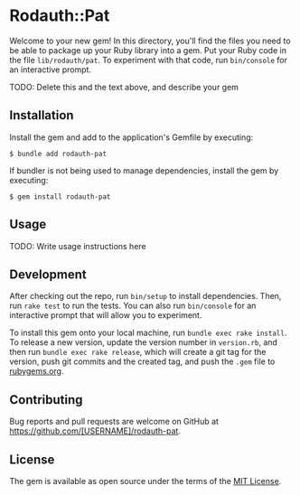 # Rodauth::Pat

Welcome to your new gem! In this directory, you'll find the files you need to be able to package up your Ruby library into a gem. Put your Ruby code in the file `lib/rodauth/pat`. To experiment with that code, run `bin/console` for an interactive prompt.

TODO: Delete this and the text above, and describe your gem

## Installation

Install the gem and add to the application's Gemfile by executing:

    $ bundle add rodauth-pat

If bundler is not being used to manage dependencies, install the gem by executing:

    $ gem install rodauth-pat

## Usage

TODO: Write usage instructions here

## Development

After checking out the repo, run `bin/setup` to install dependencies. Then, run `rake test` to run the tests. You can also run `bin/console` for an interactive prompt that will allow you to experiment.

To install this gem onto your local machine, run `bundle exec rake install`. To release a new version, update the version number in `version.rb`, and then run `bundle exec rake release`, which will create a git tag for the version, push git commits and the created tag, and push the `.gem` file to [rubygems.org](https://rubygems.org).

## Contributing

Bug reports and pull requests are welcome on GitHub at https://github.com/[USERNAME]/rodauth-pat.

## License

The gem is available as open source under the terms of the [MIT License](https://opensource.org/licenses/MIT).
